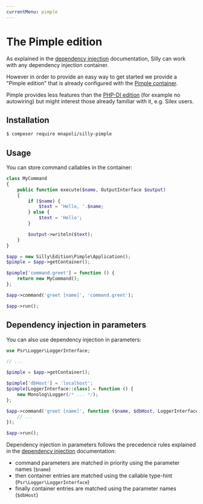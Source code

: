 ```yaml
---
currentMenu: pimple
---
```

# The Pimple edition

As explained in the [dependency injection](dependency-injection.md) documentation, Silly can work with any dependency injection container.

However in order to provide an easy way to get started we provide a "Pimple edition" that is already configured with the [Pimple container](http://pimple.sensiolabs.org/).

Pimple provides less features than the [PHP-DI edition](php-di.md) (for example no autowiring) but might interest those already familiar with it, e.g. Silex users.

## Installation

```bash
$ composer require mnapoli/silly-pimple
```

## Usage

You can store command callables in the container:

```php
class MyCommand
{
    public function execute($name, OutputInterface $output)
    {
        if ($name) {
            $text = 'Hello, '.$name;
        } else {
            $text = 'Hello';
        }

        $output->writeln($text);
    }
}

$app = new Silly\Edition\Pimple\Application();
$pimple = $app->getContainer();

$pimple['command.greet'] = function () {
    return new MyCommand();
};

$app->command('greet [name]', 'command.greet');

$app->run();
```

## Dependency injection in parameters

You can also use dependency injection in parameters:

```php
use Psr\Logger\LoggerInterface;

// ...

$pimple = $app->getContainer();

$pimple['dbHost'] = 'localhost';
$pimple[LoggerInterface::class] = function () {
    new Monolog\Logger(/* ... */);
};

$app->command('greet [name]', function ($name, $dbHost, LoggerInterface $logger) {
    // ...
});

$app->run();
```

Dependency injection in parameters follows the precedence rules explained in the [dependency injection](dependency-injection.md) documentation:

- command parameters are matched in priority using the parameter names (`$name`)
- then container entries are matched using the callable type-hint (`Psr\Logger\LoggerInterface`)
- finally container entries are matched using the parameter names (`$dbHost`)
